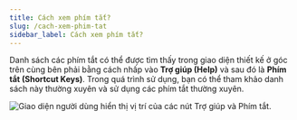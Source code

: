 ```yaml
---
title: Cách xem phím tắt?
slug: /cach-xem-phim-tat
sidebar_label: Cách xem phím tắt?
---
```


Danh sách các phím tắt có thể được tìm thấy trong giao diện thiết kế ở góc trên cùng bên phải bằng cách nhấp vào **Trợ giúp (Help)** và sau đó là **Phím tắt (Shortcut Keys)**. Trong quá trình sử dụng, bạn có thể tham khảo danh sách này thường xuyên và sử dụng các phím tắt thường xuyên.

![Giao diện người dùng hiển thị vị trí của các nút Trợ giúp và Phím tắt.](https://storage.googleapis.com/jegavn_kb/images/067e165d-beda-48e0-a777-4299787f9be6.png)